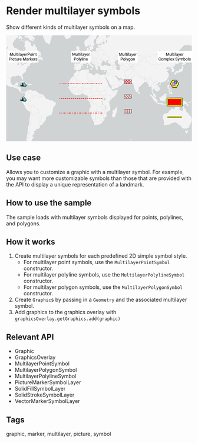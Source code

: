 # Render multilayer symbols

Show different kinds of multilayer symbols on a map.

![Image of render multilayer symbols](render-multilayer-symbols.png)

## Use case

Allows you to customize a graphic with a multilayer symbol. For example, you may want more customizable symbols than those that are provided with the API to display a unique representation of a landmark.

## How to use the sample

The sample loads with multilayer symbols displayed for points, polylines, and polygons.

## How it works

1. Create multilayer symbols for each predefined 2D simple symbol style.
    * For multilayer point symbols, use the `MultilayerPointSymbol` constructor.
    * For multilayer polyline symbols, use the `MultilayerPolylineSymbol` constructor.
    * For multilayer polygon symbols, use the `MultilayerPolygonSymbol` constructor.
2. Create `Graphic`s by passing in a `Geometry` and the associated multilayer symbol.
3. Add graphics to the graphics overlay with `graphicsOverlay.getGraphics.add(graphic)`

## Relevant API

* Graphic
* GraphicsOverlay
* MultilayerPointSymbol
* MultilayerPolygonSymbol
* MultilayerPolylineSymbol
* PictureMarkerSymbolLayer
* SolidFillSymbolLayer
* SolidStrokeSymbolLayer
* VectorMarkerSymbolLayer

## Tags

graphic, marker, multilayer, picture, symbol
